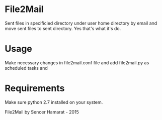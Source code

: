 # File2Mail
Sent files in specificied directory under user home directory by email and move sent files to sent directory.
Yes that's what it's do.

# Usage

Make necessary changes in file2mail.conf file and add file2mail.py as scheduled tasks and

# Requirements

Make sure python 2.7 installed on your system.

File2Mail by Sencer Hamarat - 2015 
